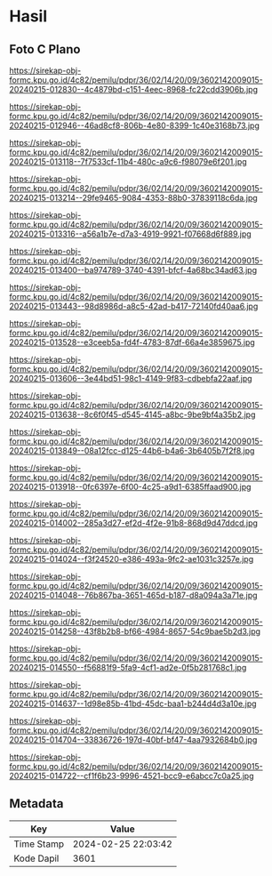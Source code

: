 # Hasil

## Foto C Plano

https://sirekap-obj-formc.kpu.go.id/4c82/pemilu/pdpr/36/02/14/20/09/3602142009015-20240215-012830--4c4879bd-c151-4eec-8968-fc22cdd3906b.jpg

https://sirekap-obj-formc.kpu.go.id/4c82/pemilu/pdpr/36/02/14/20/09/3602142009015-20240215-012946--46ad8cf8-806b-4e80-8399-1c40e3168b73.jpg

https://sirekap-obj-formc.kpu.go.id/4c82/pemilu/pdpr/36/02/14/20/09/3602142009015-20240215-013118--7f7533cf-11b4-480c-a9c6-f98079e6f201.jpg

https://sirekap-obj-formc.kpu.go.id/4c82/pemilu/pdpr/36/02/14/20/09/3602142009015-20240215-013214--29fe9465-9084-4353-88b0-37839118c6da.jpg

https://sirekap-obj-formc.kpu.go.id/4c82/pemilu/pdpr/36/02/14/20/09/3602142009015-20240215-013316--a56a1b7e-d7a3-4919-9921-f07668d6f889.jpg

https://sirekap-obj-formc.kpu.go.id/4c82/pemilu/pdpr/36/02/14/20/09/3602142009015-20240215-013400--ba974789-3740-4391-bfcf-4a68bc34ad63.jpg

https://sirekap-obj-formc.kpu.go.id/4c82/pemilu/pdpr/36/02/14/20/09/3602142009015-20240215-013443--98d8986d-a8c5-42ad-b417-72140fd40aa6.jpg

https://sirekap-obj-formc.kpu.go.id/4c82/pemilu/pdpr/36/02/14/20/09/3602142009015-20240215-013528--e3ceeb5a-fd4f-4783-87df-66a4e3859675.jpg

https://sirekap-obj-formc.kpu.go.id/4c82/pemilu/pdpr/36/02/14/20/09/3602142009015-20240215-013606--3e44bd51-98c1-4149-9f83-cdbebfa22aaf.jpg

https://sirekap-obj-formc.kpu.go.id/4c82/pemilu/pdpr/36/02/14/20/09/3602142009015-20240215-013638--8c6f0f45-d545-4145-a8bc-9be9bf4a35b2.jpg

https://sirekap-obj-formc.kpu.go.id/4c82/pemilu/pdpr/36/02/14/20/09/3602142009015-20240215-013849--08a12fcc-d125-44b6-b4a6-3b6405b7f2f8.jpg

https://sirekap-obj-formc.kpu.go.id/4c82/pemilu/pdpr/36/02/14/20/09/3602142009015-20240215-013918--0fc6397e-6f00-4c25-a9d1-6385ffaad900.jpg

https://sirekap-obj-formc.kpu.go.id/4c82/pemilu/pdpr/36/02/14/20/09/3602142009015-20240215-014002--285a3d27-ef2d-4f2e-91b8-868d9d47ddcd.jpg

https://sirekap-obj-formc.kpu.go.id/4c82/pemilu/pdpr/36/02/14/20/09/3602142009015-20240215-014024--f3f24520-e386-493a-9fc2-ae1031c3257e.jpg

https://sirekap-obj-formc.kpu.go.id/4c82/pemilu/pdpr/36/02/14/20/09/3602142009015-20240215-014048--76b867ba-3651-465d-b187-d8a094a3a71e.jpg

https://sirekap-obj-formc.kpu.go.id/4c82/pemilu/pdpr/36/02/14/20/09/3602142009015-20240215-014258--43f8b2b8-bf66-4984-8657-54c9bae5b2d3.jpg

https://sirekap-obj-formc.kpu.go.id/4c82/pemilu/pdpr/36/02/14/20/09/3602142009015-20240215-014550--f56881f9-5fa9-4cf1-ad2e-0f5b281768c1.jpg

https://sirekap-obj-formc.kpu.go.id/4c82/pemilu/pdpr/36/02/14/20/09/3602142009015-20240215-014637--1d98e85b-41bd-45dc-baa1-b244d4d3a10e.jpg

https://sirekap-obj-formc.kpu.go.id/4c82/pemilu/pdpr/36/02/14/20/09/3602142009015-20240215-014704--33836726-197d-40bf-bf47-4aa7932684b0.jpg

https://sirekap-obj-formc.kpu.go.id/4c82/pemilu/pdpr/36/02/14/20/09/3602142009015-20240215-014722--cf1f6b23-9996-4521-bcc9-e6abcc7c0a25.jpg


## Metadata

| Key        | Value               |
| ---------- | ------------------- |
| Time Stamp | 2024-02-25 22:03:42 |
| Kode Dapil | 3601                |



